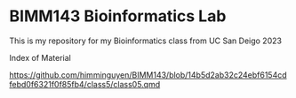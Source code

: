 # BIMM143 Bioinformatics Lab

This is my repository for my Bioinformatics class from UC San Deigo 2023

Index of Material

https://github.com/himminguyen/BIMM143/blob/14b5d2ab32c24ebf6154cdfebd0f6321f0f85fb4/class5/class05.qmd
